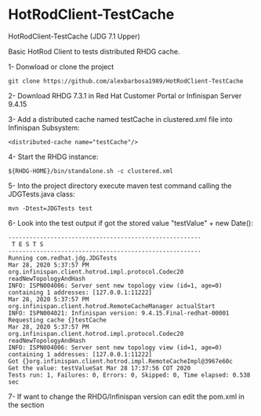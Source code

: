 # HotRodClient-TestCache
HotRodClient-TestCache (JDG 7.1 Upper)

Basic HotRod Client to tests distributed RHDG cache.

1- Donwload or clone the project

~~~
git clone https://github.com/alexbarbosa1989/HotRodClient-TestCache
~~~

2- Download RHDG 7.3.1 in Red Hat Customer Portal or Infinispan Server 9.4.15

3- Add a distributed cache named testCache in clustered.xml file into Infinispan Subsystem:

~~~
<distributed-cache name="testCache"/>
~~~

4- Start the RHDG instance:

~~~
${RHDG-HOME}/bin/standalone.sh -c clustered.xml
~~~

5- Into the project directory execute maven test command calling the JDGTests.java class:

~~~
mvn -Dtest=JDGTests test
~~~

6- Look into the test output if got the stored value "testValue" + new Date():

~~~
-------------------------------------------------------
 T E S T S
-------------------------------------------------------
Running com.redhat.jdg.JDGTests
Mar 28, 2020 5:37:57 PM org.infinispan.client.hotrod.impl.protocol.Codec20 readNewTopologyAndHash
INFO: ISPN004006: Server sent new topology view (id=1, age=0) containing 1 addresses: [127.0.0.1:11222]
Mar 28, 2020 5:37:57 PM org.infinispan.client.hotrod.RemoteCacheManager actualStart
INFO: ISPN004021: Infinispan version: 9.4.15.Final-redhat-00001
Requesting cache {}testCache
Mar 28, 2020 5:37:57 PM org.infinispan.client.hotrod.impl.protocol.Codec20 readNewTopologyAndHash
INFO: ISPN004006: Server sent new topology view (id=1, age=0) containing 1 addresses: [127.0.0.1:11222]
Got {}org.infinispan.client.hotrod.impl.RemoteCacheImpl@3967e60c
Get the value: testValueSat Mar 28 17:37:56 COT 2020
Tests run: 1, Failures: 0, Errors: 0, Skipped: 0, Time elapsed: 0.538 sec
~~~


7- If want to change the RHDG/Infinispan version can edit the pom.xml in the     <dependencyManagement> section
